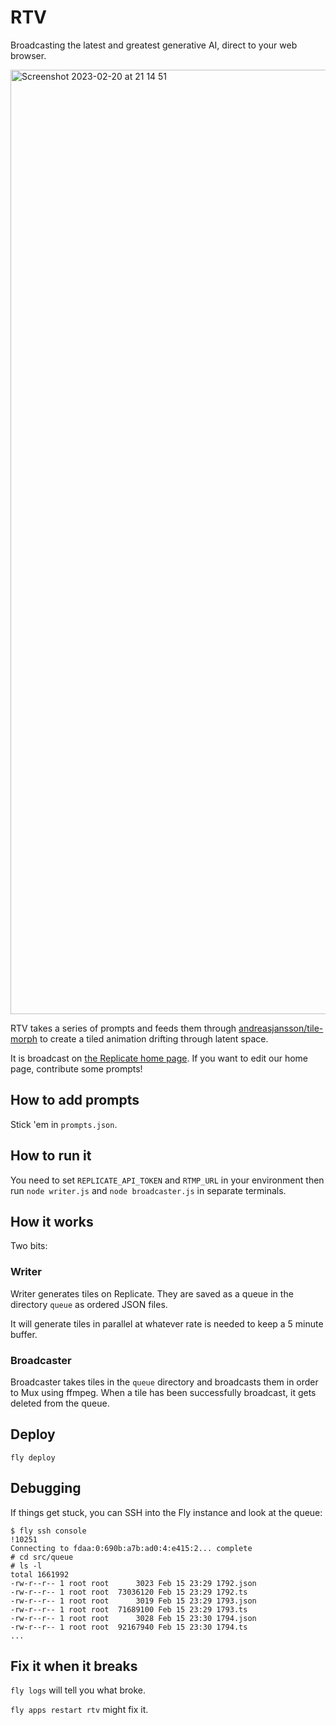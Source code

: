 # RTV

Broadcasting the latest and greatest generative AI, direct to your web browser.

<img width="1511" alt="Screenshot 2023-02-20 at 21 14 51" src="https://user-images.githubusercontent.com/40906/220253777-cde3e00c-8410-4ea7-9de2-812d3391d027.png">

RTV takes a series of prompts and feeds them through [andreasjansson/tile-morph](https://replicate.com/andreasjansson/tile-morph) to create a tiled animation drifting through latent space.

It is broadcast on [the Replicate home page](https://replicate.com/home). If you want to edit our home page, contribute some prompts!

## How to add prompts

Stick 'em in `prompts.json`.

## How to run it

You need to set `REPLICATE_API_TOKEN` and `RTMP_URL` in your environment then run `node writer.js` and `node broadcaster.js` in separate terminals.

## How it works

Two bits:

### Writer

Writer generates tiles on Replicate. They are saved as a queue in the directory `queue` as ordered JSON files.

It will generate tiles in parallel at whatever rate is needed to keep a 5 minute buffer.

### Broadcaster

Broadcaster takes tiles in the `queue` directory and broadcasts them in order to Mux using ffmpeg. When a tile has been successfully broadcast, it gets deleted from the queue.

## Deploy

```
fly deploy
```

## Debugging

If things get stuck, you can SSH into the Fly instance and look at the queue:

```
$ fly ssh console                                                                                                                                                            !10251
Connecting to fdaa:0:690b:a7b:ad0:4:e415:2... complete
# cd src/queue
# ls -l
total 1661992
-rw-r--r-- 1 root root      3023 Feb 15 23:29 1792.json
-rw-r--r-- 1 root root  73036120 Feb 15 23:29 1792.ts
-rw-r--r-- 1 root root      3019 Feb 15 23:29 1793.json
-rw-r--r-- 1 root root  71689100 Feb 15 23:29 1793.ts
-rw-r--r-- 1 root root      3028 Feb 15 23:30 1794.json
-rw-r--r-- 1 root root  92167940 Feb 15 23:30 1794.ts
...
```

## Fix it when it breaks

`fly logs` will tell you what broke.

`fly apps restart rtv` might fix it.
